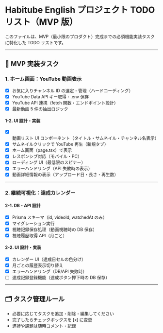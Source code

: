 # Habitube English プロジェクト TODO リスト（MVP 版）

このファイルは、MVP（最小限のプロダクト）完成までの必須機能実装タスクに特化した TODO リストです。

---

## 📝 MVP 実装タスク

### 1. ホーム画面：YouTube 動画表示

- [x] お気に入りチャンネル ID の選定・管理（ハードコーディング）
- [x] YouTube Data API キー取得・.env 保存
- [x] YouTube API 連携（fetch 関数・エンドポイント設計）
- [x] 最新動画 5 件の抽出ロジック

#### 1-2. UI 設計・実装

- [x] 動画リスト UI コンポーネント（タイトル・サムネイル・チャンネル名表示）
- [x] サムネイルクリックで YouTube 再生（新規タブ）
- [x] ホーム画面（page.tsx）で表示
- [x] レスポンシブ対応（モバイル・PC）
- [x] ローディング UI（最低限のスピナー）
- [x] エラーハンドリング（API 失敗時の表示）
- [x] 動画詳細情報の表示（アップロード日・長さ・再生数）

---

### 2. 継続可視化：達成カレンダー

#### 2-1. DB・API 設計

- [x] Prisma スキーマ（id, videoId, watchedAt のみ）
- [x] マイグレーション実行
- [x] 視聴記録保存処理（動画視聴時の DB 保存）
- [x] 視聴履歴取得 API（月ごと）

#### 2-2. UI 設計・実装

- [x] カレンダー UI（達成日セルの色分け）
- [x] 月ごとの履歴表示切り替え
- [x] エラーハンドリング（DB/API 失敗時）
- [ ] 達成記録登録機能（達成ボタン押下時の DB 保存）

---

## 🗂️ タスク管理ルール

- 必要に応じてタスクを追加・削除・編集してください
- 完了したらチェックボックスを [x] に変更
- 進捗や課題は随時コメント・記録
